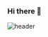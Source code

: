 ### Hi there 👋
![header](https://capsule-render.vercel.app/api?type=venom&color=0:318AF7,100:20D6BC&height=300&section=header&text=Welcome%20to%20Minki's%20Github&fontSize=50&fontColor=000000)


<!--
**kiiimiiin/kiiimiiin** is a ✨ _special_ ✨ repository because its `README.md` (this file) appears on your GitHub profile.

Here are some ideas to get you started:

- 🔭 I’m currently working on ...
- 🌱 I’m currently learning ...
- 👯 I’m looking to collaborate on ...
- 🤔 I’m looking for help with ...
- 💬 Ask me about ...
- 📫 How to reach me: ...
- 😄 Pronouns: ...
- ⚡ Fun fact: ...
-->
